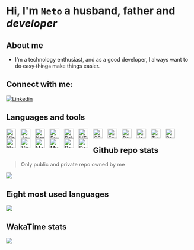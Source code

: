 # Hi, I'm `Neto` a husband, father and _developer_

## About me
- I'm a technology enthusiast, and as a good developer, I always want to  ~~do easy things~~ make things easier.

## Connect with me:

[![Linkedin](https://img.shields.io/badge/LinkedIn-0077B5?style=for-the-badge&logo=linkedin&logoColor=white)](https://www.linkedin.com/in/jfln)


## Languages and tools

<img align="left" alt="Visual Studio Code" width="26px" src="https://cdn.jsdelivr.net/gh/devicons/devicon/icons/vscode/vscode-original.svg"         style="padding-right:10px;" />

<img align="left" alt="Java"               width="26px" src="https://cdn.jsdelivr.net/gh/devicons/devicon/icons/java/java-original.svg"             style="padding-right:10px;" />
<img align="left" alt="Kotlin"             width="26px" src="https://cdn.jsdelivr.net/gh/devicons/devicon/icons/kotlin/kotlin-original.svg"         style="padding-right:10px;" />

<img align="left" alt="Ruby"               width="26px" src="https://cdn.jsdelivr.net/gh/devicons/devicon/icons/ruby/ruby-original.svg"             style="padding-right:10px;" />
<img align="left" alt="Rails"              width="26px" src="https://cdn.jsdelivr.net/gh/devicons/devicon/icons/rails/rails-plain.svg"              style="padding-right:10px;" />

<img align="left" alt="HTML5"              width="26px" src="https://cdn.jsdelivr.net/gh/devicons/devicon/icons/html5/html5-original.svg"           style="padding-right:10px;" />

<img align="left" alt="CSS3"               width="26px" src="https://cdn.jsdelivr.net/gh/devicons/devicon/icons/css3/css3-original.svg"             style="padding-right:10px;" />
<img align="left" alt="Sass"               width="26px" src="https://cdn.jsdelivr.net/gh/devicons/devicon/icons/sass/sass-original.svg"             style="padding-right:10px;" />
<img align="left" alt="Bootstrap"          width="26px" src="https://cdn.jsdelivr.net/gh/devicons/devicon/icons/bootstrap/bootstrap-original.svg"   style="padding-right:10px;" />

<img align="left" alt="JavaScript"         width="26px" src="https://cdn.jsdelivr.net/gh/devicons/devicon/icons/javascript/javascript-original.svg" style="padding-right:10px;" />
<img align="left" alt="Typescript"         width="26px" src="https://cdn.jsdelivr.net/gh/devicons/devicon/icons/typescript/typescript-original.svg" style="padding-right:10px;" />
    
<img align="left" alt="React"              width="26px" src="https://cdn.jsdelivr.net/gh/devicons/devicon/icons/react/react-original.svg"           style="padding-right:10px;" />  
<img align="left" alt="Node.js"            width="26px" src="https://cdn.jsdelivr.net/gh/devicons/devicon/icons/nodejs/nodejs-original.svg"         style="padding-right:10px;" />  
<img align="left" alt="Vitejs"             width="26px" src="https://cdn.jsdelivr.net/gh/devicons/devicon/icons/vitejs/vitejs-original.svg"         style="padding-right:10px;" />  

<img align="left" alt="MongoDB"            width="26px" src="https://cdn.jsdelivr.net/gh/devicons/devicon/icons/mongodb/mongodb-original.svg"       style="padding-right:10px;" />
<img align="left" alt="MySQL"              width="26px" src="https://cdn.jsdelivr.net/gh/devicons/devicon/icons/mysql/mysql-original.svg"           style="padding-right:10px;" />
<img align="left" alt="Postgres"           width="26px" src="https://cdn.jsdelivr.net/gh/devicons/devicon/icons/postgresql/postgresql-plain.svg"    style="padding-right:10px;" />

<img align="left" alt="Docker"             width="26px" src="https://cdn.jsdelivr.net/gh/devicons/devicon/icons/docker/docker-original.svg"         style="padding-right:10px;" />

<br />

## Github repo stats

> Only public and private repo owned by me
<picture>
  <source
    srcset="https://github-readme-stats-jfneto.vercel.app/api?username=jfneto&theme=city_lights&show_icons=true&count_private=true&hide_title=true"
    media="(prefers-color-scheme: dark)"
  />
  <source
    srcset="https://github-readme-stats-jfneto.vercel.app/api?username=jfneto&theme=default&show_icons=true&count_private=true&hide_title=true"
    media="(prefers-color-scheme: light), (prefers-color-scheme: no-preference)"
  />
  <img src="https://github-readme-stats-jfneto.vercel.app/api?username=jfneto&show_icons=true" />
</picture>

## Eight most used languages 
<picture>
  <source
    srcset="https://github-readme-stats-jfneto.vercel.app/api/top-langs/?username=jfneto&theme=city_lights&show_icons=true&count_private=true&langs_count=8&layout=donut-vertical&hide=Shell%2CHTML%2CPug%2CProcfile%2CPerl%2CASL&hide_title=true"
    media="(prefers-color-scheme: dark)"
  />
  <source
    srcset="https://github-readme-stats-jfneto.vercel.app/api/top-langs/?username=jfneto&theme=default&show_icons=true&count_private=true&size_weight=0.5&count_weight=0.5&layout=donut-vertical&hide_title=true"
    media="(prefers-color-scheme: light), (prefers-color-scheme: no-preference)"
  />
  <img src="https://github-readme-stats-jfneto.vercel.app/api/top-langs/?username=jfneto&show_icons=true" />
</picture>

## WakaTime stats

<picture>
  <source
    srcset="https://github-readme-stats-jfneto.vercel.app/api/wakatime?username=@jfneto&theme=city_lights&count_private=true&hide_title=true"
    media="(prefers-color-scheme: dark)"
  />
  <source
    srcset="https://github-readme-stats-jfneto.vercel.app/api/wakatime?username=@jfneto&theme=default&count_private=true&hide_title=true"
    media="(prefers-color-scheme: light), (prefers-color-scheme: no-preference)"
  />
  <img src="https://github-readme-stats-jfneto.vercel.app/api/top-langs/?username=jfneto&show_icons=true" />
</picture>
